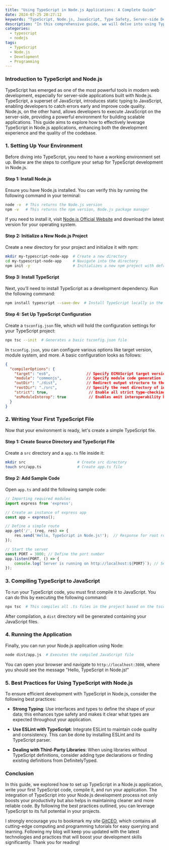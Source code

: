 ```yaml
---
title: "Using TypeScript in Node.js Applications: A Complete Guide"
date: 2024-07-25 20:27:12
keywords: "TypeScript, Node.js, JavaScript, Type Safety, Server-side Development, TypeScript Guide"
description: "In this comprehensive guide, we will delve into using TypeScript in Node.js applications. TypeScript is a statically typed superset of JavaScript that allows developers to catch errors early in the development process through its rigorous type system. Integrating TypeScript provides a robust framework for developing scalable applications while enhancing code quality and maintainability. We will cover the setup and configuration necessary to get started with TypeScript in Node.js, as well as best practices and examples to facilitate your understanding of this modern technology stack. By the end of this tutorial, you will have a firm grasp of how to effectively use TypeScript in your Node.js projects, enabling you to build more reliable, maintainable, and scalable applications."
categories:
  - typescript
  - nodejs
tags:
  - TypeScript
  - Node.js
  - Development
  - Programming
---
```


### Introduction to TypeScript and Node.js

TypeScript has emerged as one of the most powerful tools in modern web development, especially for server-side applications built with Node.js. TypeScript, a superset of JavaScript, introduces static typing to JavaScript, enabling developers to catch errors early and improve code quality. Node.js, on the other hand, allows developers to execute JavaScript on the server-side, providing a powerful environment for building scalable applications. This guide aims to explore how to effectively leverage TypeScript in Node.js applications, enhancing both the development experience and the quality of the codebase.

<!-- more -->

### 1. Setting Up Your Environment

Before diving into TypeScript, you need to have a working environment set up. Below are the steps to configure your setup for TypeScript development in Node.js.

#### Step 1: Install Node.js

Ensure you have Node.js installed. You can verify this by running the following command in your terminal:

```bash
node -v  # This returns the Node.js version
npm -v   # This returns the npm version, Node.js package manager
```

If you need to install it, visit [Node.js Official Website](https://nodejs.org/) and download the latest version for your operating system.

#### Step 2: Initialize a New Node.js Project

Create a new directory for your project and initialize it with npm:

```bash
mkdir my-typescript-node-app  # Create a new directory
cd my-typescript-node-app     # Navigate into the directory
npm init -y                   # Initializes a new npm project with default settings
```

#### Step 3: Install TypeScript

Next, you’ll need to install TypeScript as a development dependency. Run the following command:

```bash
npm install typescript --save-dev  # Install TypeScript locally in the project
```

#### Step 4: Set Up TypeScript Configuration

Create a `tsconfig.json` file, which will hold the configuration settings for your TypeScript project:

```bash
npx tsc --init  # Generates a basic tsconfig.json file
```

In `tsconfig.json`, you can configure various options like target version, module system, and more. A basic configuration looks as follows:

```json
{
  "compilerOptions": {
    "target": "es6",                // Specify ECMAScript target version
    "module": "commonjs",           // Specify module code generation
    "outDir": "./dist",             // Redirect output structure to the dist directory
    "rootDir": "./src",             // Specify the root directory of input files
    "strict": true,                  // Enable all strict type-checking options
    "esModuleInterop": true          // Enables emit interoperability between CommonJS and ES Modules
  }
}
```

### 2. Writing Your First TypeScript File

Now that your environment is ready, let's create a simple TypeScript file.

#### Step 1: Create Source Directory and TypeScript File

Create a `src` directory and a `app.ts` file inside it:

```bash
mkdir src                       # Create src directory
touch src/app.ts                # Create app.ts file
```

#### Step 2: Add Sample Code

Open `app.ts` and add the following sample code:

```typescript
// Importing required modules
import express from 'express';

// Create an instance of express app
const app = express();

// Define a simple route
app.get('/', (req, res) => {
    res.send('Hello, TypeScript in Node.js!');  // Response for root route
});

// Start the server
const PORT = 3000; // Define the port number
app.listen(PORT, () => {
    console.log(`Server is running on http://localhost:${PORT}`); // Server log message
});
```

### 3. Compiling TypeScript to JavaScript

To run your TypeScript code, you must first compile it to JavaScript. You can do this by executing the following command:

```bash
npx tsc  # This compiles all .ts files in the project based on the tsconfig.json
```

After compilation, a `dist` directory will be generated containing your JavaScript files.

### 4. Running the Application

Finally, you can run your Node.js application using Node:

```bash
node dist/app.js  # Executes the compiled JavaScript file
```

You can open your browser and navigate to `http://localhost:3000`, where you should see the message "Hello, TypeScript in Node.js!"

### 5. Best Practices for Using TypeScript with Node.js

To ensure efficient development with TypeScript in Node.js, consider the following best practices:

- **Strong Typing**: Use interfaces and types to define the shape of your data; this enhances type safety and makes it clear what types are expected throughout your application.
  
- **Use ESLint with TypeScript**: Integrate ESLint to maintain code quality and consistency. This can be done by installing ESLint and its TypeScript parser.

- **Dealing with Third-Party Libraries**: When using libraries without TypeScript definitions, consider adding type declarations or finding existing definitions from DefinitelyTyped.

### Conclusion

In this guide, we explored how to set up TypeScript in a Node.js application, write your first TypeScript code, compile it, and run your application. The integration of TypeScript into your Node.js development process not only boosts your productivity but also helps in maintaining cleaner and more reliable code. By following the best practices outlined, you can leverage TypeScript to its full potential in your projects.

I strongly encourage you to bookmark my site [GitCEO](https://gitceo.com), which contains all cutting-edge computing and programming tutorials for easy querying and learning. Following my blog will keep you updated with the latest technologies and practices that will boost your development skills significantly. Thank you for reading!